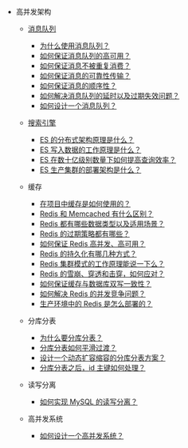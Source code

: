 - 高并发架构

    - [消息队列](./docs/high-concurrency/mq-interview.md)
        - [为什么使用消息队列？](./docs/high-concurrency/why-mq.md)
        - [如何保证消息队列的高可用？](./docs/high-concurrency/how-to-ensure-high-availability-of-message-queues.md)
        - [如何保证消息不被重复消费？](./docs/high-concurrency/how-to-ensure-that-messages-are-not-repeatedly-consumed.md)
        - [如何保证消息的可靠性传输？](./docs/high-concurrency/how-to-ensure-the-reliable-transmission-of-messages.md)
        - [如何保证消息的顺序性？](./docs/high-concurrency/how-to-ensure-the-order-of-messages.md)
        - [如何解决消息队列的延时以及过期失效问题？](./docs/high-concurrency/mq-time-delay-and-expired-failure.md)
        - [如何设计一个消息队列？](./docs/high-concurrency/mq-design.md)

    - [搜索引擎](./docs/high-concurrency/es-introduction.md)
        - [ES 的分布式架构原理是什么？](./docs/high-concurrency/es-architecture.md)
        - [ES 写入数据的工作原理是什么？](./docs/high-concurrency/es-write-query-search.md)
        - [ES 在数十亿级别数量下如何提高查询效率？](./docs/high-concurrency/es-optimizing-query-performance.md)
        - [ES 生产集群的部署架构是什么？](./docs/high-concurrency/es-production-cluster.md)

    - 缓存
        - [在项目中缓存是如何使用的？](./docs/high-concurrency/why-cache.md)
        - [Redis 和 Memcached 有什么区别？](./docs/high-concurrency/redis-single-thread-model.md)
        - [Redis 都有哪些数据类型以及适用场景？](./docs/high-concurrency/redis-data-types.md)
        - [Redis 的过期策略都有哪些？](./docs/high-concurrency/redis-expiration-policies-and-lru.md)
        - [如何保证 Redis 高并发、高可用？](./docs/high-concurrency/how-to-ensure-high-concurrency-and-high-availability-of-redis.md)
        - [Redis 的持久化有哪几种方式？](./docs/high-concurrency/redis-persistence.md)
        - [Redis 集群模式的工作原理能说一下么？](./docs/high-concurrency/redis-cluster.md)
        - [Redis 的雪崩、穿透和击穿，如何应对？](./docs/high-concurrency/redis-caching-avalanche-and-caching-penetration.md)
        - [如何保证缓存与数据库双写一致性？](./docs/high-concurrency/redis-consistence.md)
        - [如何解决 Redis 的并发竞争问题？](./docs/high-concurrency/redis-cas.md)
        - [生产环境中的 Redis 是怎么部署的？](./docs/high-concurrency/redis-production-environment.md)

    - 分库分表
        - [为什么要分库分表？](./docs/high-concurrency/database-shard.md)
        - [分库分表如何平滑过渡？](./docs/high-concurrency/database-shard-method.md)
        - [设计一个动态扩容缩容的分库分表方案？](./docs/high-concurrency/database-shard-dynamic-expand.md)
        - [分库分表之后，id 主键如何处理？](./docs/high-concurrency/database-shard-global-id-generate.md)

    - 读写分离
        - [如何实现 MySQL 的读写分离？](./docs/high-concurrency/mysql-read-write-separation.md)

    - 高并发系统
        - [如何设计一个高并发系统？](./docs/high-concurrency/high-concurrency-design.md)
